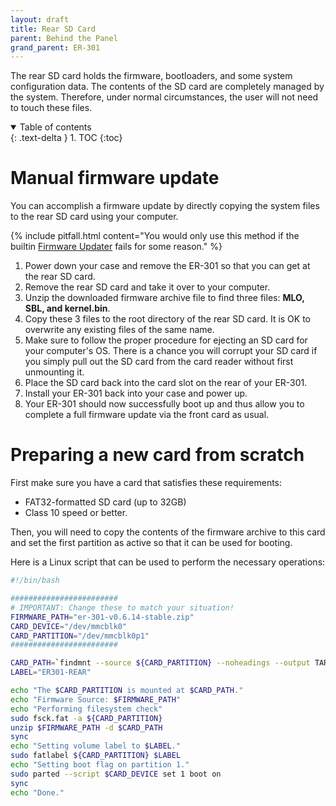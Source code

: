 ```yaml
---
layout: draft
title: Rear SD Card
parent: Behind the Panel
grand_parent: ER-301
---
```


The rear SD card holds the firmware, bootloaders, and some system configuration data.  The contents of the SD card are completely managed by the system.  Therefore, under normal circumstances, the user will not need to touch these files.

<details open markdown="block">
  <summary>
    Table of contents
  </summary>
  {: .text-delta }
1. TOC
{:toc}
</details>

# Manual firmware update
You can accomplish a firmware update by directly copying the system files to the rear SD card using your computer.  

{% include pitfall.html
content="You would only use this method if the builtin [Firmware Updater](/er-301/admin/firmware) fails for some reason."
%}

1. Power down your case and remove the ER-301 so that you can get at the rear SD card.
1. Remove the rear SD card and take it over to your computer.
1. Unzip the downloaded firmware archive file to find three files: **MLO, SBL, and kernel.bin**.
1. Copy these 3 files to the root directory of the rear SD card.  It is OK to overwrite any existing files of the same name.
1. Make sure to follow the proper procedure for ejecting an SD card for your computer's OS.  There is a chance you will corrupt your SD card if you simply pull out the SD card from the card reader without first unmounting it.
1. Place the SD card back into the card slot on the rear of your ER-301.
1. Install your ER-301 back into your case and power up.
1. Your ER-301 should now successfully boot up and thus allow you to complete a full firmware update via the front card as usual.

# Preparing a new card from scratch
First make sure you have a card that satisfies these requirements:
* FAT32-formatted SD card (up to 32GB) 
* Class 10 speed or better.

Then, you will need to copy the contents of the firmware archive to this card and set the first partition as active so that it can be used for booting.

Here is a Linux script that can be used to perform the necessary operations:

```bash
#!/bin/bash

########################
# IMPORTANT: Change these to match your situation!
FIRMWARE_PATH="er-301-v0.6.14-stable.zip"
CARD_DEVICE="/dev/mmcblk0"
CARD_PARTITION="/dev/mmcblk0p1"
########################

CARD_PATH=`findmnt --source ${CARD_PARTITION} --noheadings --output TARGET`
LABEL="ER301-REAR"

echo "The $CARD_PARTITION is mounted at $CARD_PATH."
echo "Firmware Source: $FIRMWARE_PATH"
echo "Performing filesystem check"
sudo fsck.fat -a ${CARD_PARTITION}
unzip $FIRMWARE_PATH -d $CARD_PATH
sync
echo "Setting volume label to $LABEL."
sudo fatlabel ${CARD_PARTITION} $LABEL
echo "Setting boot flag on partition 1."
sudo parted --script $CARD_DEVICE set 1 boot on
sync
echo "Done."
```



